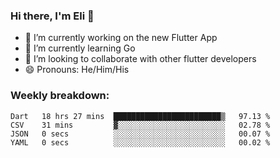 ### Hi there, I'm Eli 👋
- 🔭 I’m currently working on the new Flutter App
- 🌱 I’m currently learning Go
- 🦄 I’m looking to collaborate with other flutter developers
- 😄 Pronouns: He/Him/His

### Weekly breakdown:
<!--START_SECTION:waka-->

```text
Dart   18 hrs 27 mins  ████████████████████████▒   97.13 %
CSV    31 mins         ▓░░░░░░░░░░░░░░░░░░░░░░░░   02.78 %
JSON   0 secs          ░░░░░░░░░░░░░░░░░░░░░░░░░   00.07 %
YAML   0 secs          ░░░░░░░░░░░░░░░░░░░░░░░░░   00.02 %
```

<!--END_SECTION:waka-->
